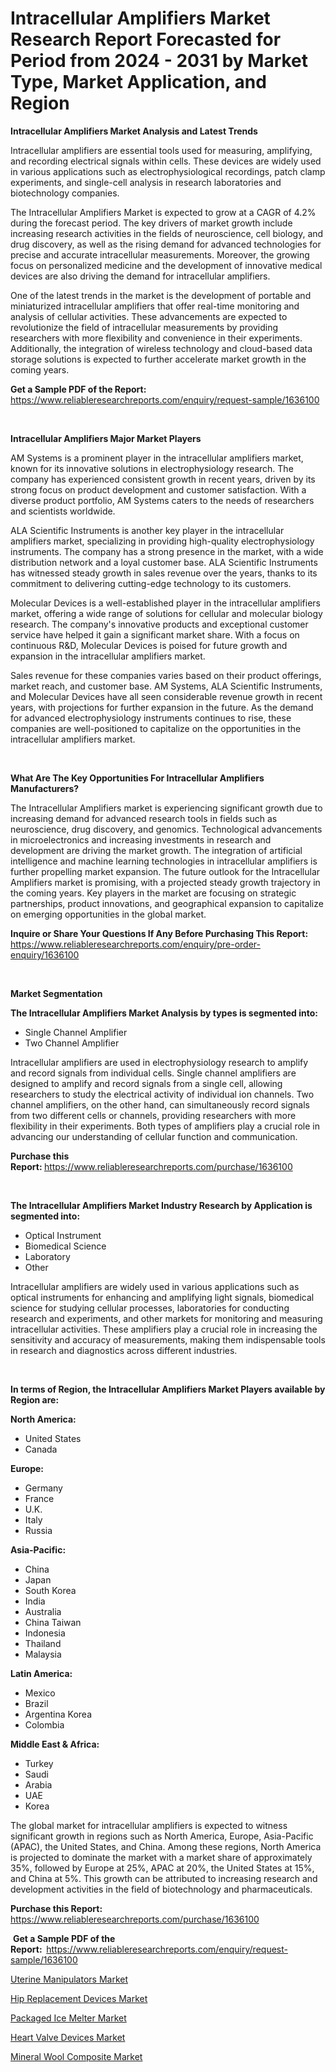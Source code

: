 <p><h1>Intracellular Amplifiers Market Research Report Forecasted for Period from 2024 -  2031 by Market Type, Market Application, and Region</h1></p><p><strong>Intracellular Amplifiers Market Analysis and Latest Trends</strong></p>
<p><p>Intracellular amplifiers are essential tools used for measuring, amplifying, and recording electrical signals within cells. These devices are widely used in various applications such as electrophysiological recordings, patch clamp experiments, and single-cell analysis in research laboratories and biotechnology companies.</p><p>The Intracellular Amplifiers Market is expected to grow at a CAGR of 4.2% during the forecast period. The key drivers of market growth include increasing research activities in the fields of neuroscience, cell biology, and drug discovery, as well as the rising demand for advanced technologies for precise and accurate intracellular measurements. Moreover, the growing focus on personalized medicine and the development of innovative medical devices are also driving the demand for intracellular amplifiers.</p><p>One of the latest trends in the market is the development of portable and miniaturized intracellular amplifiers that offer real-time monitoring and analysis of cellular activities. These advancements are expected to revolutionize the field of intracellular measurements by providing researchers with more flexibility and convenience in their experiments. Additionally, the integration of wireless technology and cloud-based data storage solutions is expected to further accelerate market growth in the coming years.</p></p>
<p><strong>Get a Sample PDF of the Report:&nbsp;</strong> <a href="https://www.reliableresearchreports.com/enquiry/request-sample/1636100">https://www.reliableresearchreports.com/enquiry/request-sample/1636100</a></p>
<p>&nbsp;</p>
<p><strong>Intracellular Amplifiers Major Market Players</strong></p>
<p><p>AM Systems is a prominent player in the intracellular amplifiers market, known for its innovative solutions in electrophysiology research. The company has experienced consistent growth in recent years, driven by its strong focus on product development and customer satisfaction. With a diverse product portfolio, AM Systems caters to the needs of researchers and scientists worldwide.</p><p>ALA Scientific Instruments is another key player in the intracellular amplifiers market, specializing in providing high-quality electrophysiology instruments. The company has a strong presence in the market, with a wide distribution network and a loyal customer base. ALA Scientific Instruments has witnessed steady growth in sales revenue over the years, thanks to its commitment to delivering cutting-edge technology to its customers.</p><p>Molecular Devices is a well-established player in the intracellular amplifiers market, offering a wide range of solutions for cellular and molecular biology research. The company's innovative products and exceptional customer service have helped it gain a significant market share. With a focus on continuous R&D, Molecular Devices is poised for future growth and expansion in the intracellular amplifiers market.</p><p>Sales revenue for these companies varies based on their product offerings, market reach, and customer base. AM Systems, ALA Scientific Instruments, and Molecular Devices have all seen considerable revenue growth in recent years, with projections for further expansion in the future. As the demand for advanced electrophysiology instruments continues to rise, these companies are well-positioned to capitalize on the opportunities in the intracellular amplifiers market.</p></p>
<p>&nbsp;</p>
<p><strong>What Are The Key Opportunities For Intracellular Amplifiers Manufacturers?</strong></p>
<p><p>The Intracellular Amplifiers market is experiencing significant growth due to increasing demand for advanced research tools in fields such as neuroscience, drug discovery, and genomics. Technological advancements in microelectronics and increasing investments in research and development are driving the market growth. The integration of artificial intelligence and machine learning technologies in intracellular amplifiers is further propelling market expansion. The future outlook for the Intracellular Amplifiers market is promising, with a projected steady growth trajectory in the coming years. Key players in the market are focusing on strategic partnerships, product innovations, and geographical expansion to capitalize on emerging opportunities in the global market.</p></p>
<p><strong>Inquire or Share Your Questions If Any Before Purchasing This Report:</strong> <a href="https://www.reliableresearchreports.com/enquiry/pre-order-enquiry/1636100">https://www.reliableresearchreports.com/enquiry/pre-order-enquiry/1636100</a></p>
<p>&nbsp;</p>
<p><strong>Market Segmentation</strong></p>
<p><strong>The Intracellular Amplifiers Market Analysis by types is segmented into:</strong></p>
<p><ul><li>Single Channel Amplifier</li><li>Two Channel Amplifier</li></ul></p>
<p><p>Intracellular amplifiers are used in electrophysiology research to amplify and record signals from individual cells. Single channel amplifiers are designed to amplify and record signals from a single cell, allowing researchers to study the electrical activity of individual ion channels. Two channel amplifiers, on the other hand, can simultaneously record signals from two different cells or channels, providing researchers with more flexibility in their experiments. Both types of amplifiers play a crucial role in advancing our understanding of cellular function and communication.</p></p>
<p><strong>Purchase this Report:&nbsp;</strong><a href="https://www.reliableresearchreports.com/purchase/1636100">https://www.reliableresearchreports.com/purchase/1636100</a></p>
<p>&nbsp;</p>
<p><strong>The Intracellular Amplifiers Market Industry Research by Application is segmented into:</strong></p>
<p><ul><li>Optical Instrument</li><li>Biomedical Science</li><li>Laboratory</li><li>Other</li></ul></p>
<p><p>Intracellular amplifiers are widely used in various applications such as optical instruments for enhancing and amplifying light signals, biomedical science for studying cellular processes, laboratories for conducting research and experiments, and other markets for monitoring and measuring intracellular activities. These amplifiers play a crucial role in increasing the sensitivity and accuracy of measurements, making them indispensable tools in research and diagnostics across different industries.</p></p>
<p>&nbsp;</p>
<p><strong>In terms of Region, the Intracellular Amplifiers Market Players available by Region are:</strong></p>
<p>
    <p> <strong> North America: </strong>
        <ul>
            <li>United States</li>
            <li>Canada</li>
        </ul>
        </p> 
    <p> <strong> Europe: </strong>
        <ul>
            <li>Germany</li>
            <li>France</li>
            <li>U.K.</li>
            <li>Italy</li>
            <li>Russia</li>
        </ul>
        </p> 
    <p> <strong> Asia-Pacific: </strong>
        <ul>
            <li>China</li>
            <li>Japan</li>
            <li>South Korea</li>
            <li>India</li>
            <li>Australia</li>
            <li>China Taiwan</li>
            <li>Indonesia</li>
            <li>Thailand</li>
            <li>Malaysia</li>
        </ul>
        </p> 
    <p> <strong> Latin America: </strong>
        <ul>
            <li>Mexico</li>
            <li>Brazil</li>
            <li>Argentina Korea</li>
            <li>Colombia</li>
        </ul>
        </p> 
    <p> <strong> Middle East & Africa: </strong>
        <ul>
            <li>Turkey</li>
            <li>Saudi</li>
            <li>Arabia</li>
            <li>UAE</li>
            <li>Korea</li>
        </ul>
    </p>
    </p>
<p><p>The global market for intracellular amplifiers is expected to witness significant growth in regions such as North America, Europe, Asia-Pacific (APAC), the United States, and China. Among these regions, North America is projected to dominate the market with a market share of approximately 35%, followed by Europe at 25%, APAC at 20%, the United States at 15%, and China at 5%. This growth can be attributed to increasing research and development activities in the field of biotechnology and pharmaceuticals.</p></p>
<p><strong>Purchase this Report: </strong><a href="https://www.reliableresearchreports.com/purchase/1636100">https://www.reliableresearchreports.com/purchase/1636100</a></p>
<p>&nbsp;<strong>Get a Sample PDF of the Report:&nbsp;&nbsp;</strong><a href="https://www.reliableresearchreports.com/enquiry/request-sample/1636100">https://www.reliableresearchreports.com/enquiry/request-sample/1636100</a></p>
<p><strong></strong></p>
<p><p><a href="https://medium.com/@josephbogan19/uterine-manipulators-market-analysis-and-sze-forecasted-for-period-from-2024-to-2031-185d70684950">Uterine Manipulators Market</a></p><p><a href="https://medium.com/@josephbogan19/hip-replacement-devices-market-size-and-market-trends-complete-industry-overview-2024-to-2031-2e55ae71cbc7">Hip Replacement Devices Market</a></p><p><a href="https://github.com/amae102299/Market-Research-Report-List-3/blob/main/packaged-ice-melter-market.md">Packaged Ice Melter Market</a></p><p><a href="https://medium.com/@josephbogan19/heart-valve-devices-market-outlook-industry-overview-and-forecast-2024-to-2031-db56470d644e">Heart Valve Devices Market</a></p><p><a href="https://github.com/GroverBarry/Market-Research-Report-List-3/blob/main/mineral-wool-composite-market.md">Mineral Wool Composite Market</a></p></p>